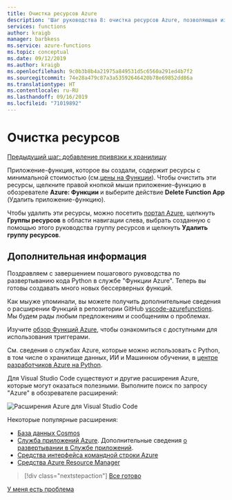```yaml
---
title: Очистка ресурсов Azure
description: 'Шаг руководства 8: очистка ресурсов Azure, позволяющая избежать постоянных расходов.'
services: functions
author: kraigb
manager: barbkess
ms.service: azure-functions
ms.topic: conceptual
ms.date: 09/12/2019
ms.author: kraigb
ms.openlocfilehash: 9c0b3b8b4a21975a849531d5c6560a291ed4b7f2
ms.sourcegitcommit: 74e28a479c87a3a53592646420b78e69852dd86a
ms.translationtype: HT
ms.contentlocale: ru-RU
ms.lasthandoff: 09/16/2019
ms.locfileid: "71019892"
---
```

# <a name="clean-up-resources"></a>Очистка ресурсов

[Предыдущий шаг: добавление привязки к хранилищу](tutorial-vs-code-serverless-python-07.md)

Приложение-функция, которое вы создали, содержит ресурсы с минимальной стоимостью (см.[цены на Функции](https://azure.microsoft.com/pricing/details/functions/)). Чтобы очистить эти ресурсы, щелкните правой кнопкой мыши приложение-функцию в обозревателе **Azure: Функции** и выберите действие **Delete Function App** (Удалить приложение-функцию).

Чтобы удалить эти ресурсы, можно посетить [портал Azure](https://portal.azure.com), щелкнуть **Группы ресурсов** в области навигации слева, выбрать созданную с помощью этого руководства группу ресурсов и щелкнуть **Удалить группу ресурсов**.

## <a name="next-steps"></a>Дополнительная информация

Поздравляем с завершением пошагового руководства по развертыванию кода Python в службе "Функции Azure". Теперь вы готовы создавать много новых бессерверных функций.

Как мыуже упоминали, вы можете получить дополнительные сведения о расширении Функций в репозитории GitHub [vscode-azurefunctions](https://github.com/Microsoft/vscode-azurefunctions). Мы будем рады любым предложениям и сообщениям о проблемах.

Изучите [обзор Функций Azure](/azure/azure-functions/functions-overview.md), чтобы ознакомиться с доступными для использования триггерами.

См. сведения о службах Azure, которые можно использовать с Python, в том числе о хранилище данных, ИИ и Машинном обучении, в [центре разработчиков Azure на Python](/azure/python/?view=azure-python).

Для Visual Studio Code существуют и другие расширения Azure, которые могут оказаться полезными. Выполните поиск по запросу "Azure" в обозревателе расширений:

![Расширения Azure для Visual Studio Code](media/tutorial-vs-code-serverless-python/azure-extensions.png)

Некоторые популярные расширения:

- [База данных Cosmos](https://marketplace.visualstudio.com/items?itemName=ms-azuretools.vscode-cosmosdb)
- [Служба приложений Azure](https://marketplace.visualstudio.com/items?itemName=ms-azuretools.vscode-azureappservice). Дополнительные сведения [о развертывании в Службе приложений](tutorial-deploy-app-service-on-linux-01.md).
- [Средства интерфейса командной строки Azure](https://marketplace.visualstudio.com/items?itemName=ms-vscode.azurecli)
- [Средства Azure Resource Manager](https://marketplace.visualstudio.com/items?itemName=msazurermtools.azurerm-vscode-tools)

> [!div class="nextstepaction"]
> [Все готово](https://docs.microsoft.com/python/azure/?view=azure-python)

[У меня есть проблема](https://www.research.net/r/PWZWZ52?tutorial=vscode-functions-python&step=08-clean-up-resources)
